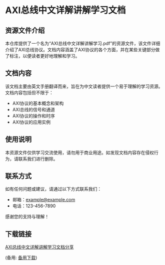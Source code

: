 # AXI总线中文详解讲解学习文档

## 资源文件介绍

本仓库提供了一个名为“AXI总线中文详解讲解学习.pdf”的资源文件，该文件详细介绍了AXI总线协议。文档内容涵盖了AXI协议的各个方面，并在某些关键部分做了标注，以便读者更好地理解和学习。

## 文档内容

该文档主要由英文手册翻译而来，旨在为中文读者提供一个易于理解的学习资源。文档内容包括但不限于：

- AXI协议的基本概念和架构
- AXI总线的信号和通道
- AXI协议的操作和时序
- AXI协议的应用实例

## 使用说明

本资源文件仅供学习交流使用，请勿用于商业用途。如发现文档内容存在侵权行为，请联系我们进行删除。

## 联系方式

如有任何问题或建议，请通过以下方式联系我们：

- 邮箱：example@example.com
- 电话：123-456-7890

感谢您的支持与理解！

## 下载链接
[AXI总线中文详解讲解学习文档分享](https://pan.quark.cn/s/1cf7ba5e35d1) 

(备用: [备用下载](https://pan.baidu.com/s/13VSo3HftCx1ZAlyxQ3Ikcg?pwd=1234))
